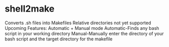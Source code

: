 # shell2make
Converts .sh files into Makefiles
Relative directories not yet supported 
Upcoming Features:
Automatic + Manual mode
Automatic-Finds any bash script in your working directory
Manual-Manually enter the directory of your bash script and the target directory for the makefile
